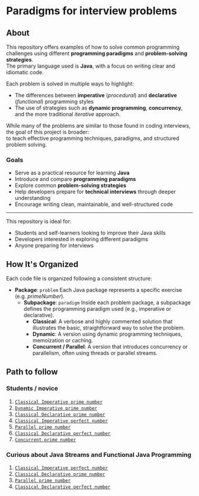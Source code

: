 # Paradigms for interview problems
## About
This repository offers examples of how to solve common programming challenges using different **programming paradigms** and **problem-solving strategies**.  
The primary language used is **Java**, with a focus on writing clear and idiomatic code.

Each problem is solved in multiple ways to highlight:

- The differences between **imperative** (_procedural_) and **declarative** (_functional_) programming styles
- The use of strategies such as **dynamic programming**, **concurrency**, and the more traditional _iterative_ approach.

While many of the problems are similar to those found in coding interviews, the goal of this project is broader:  
to teach effective programming techniques, paradigms, and structured problem solving.

### Goals

- Serve as a practical resource for learning **Java**
- Introduce and compare **programming paradigms**
- Explore common **problem-solving strategies**
- Help developers prepare for **technical interviews** through deeper understanding
- Encourage writing clean, maintainable, and well-structured code

---

This repository is ideal for:

- Students and self-learners looking to improve their Java skills
- Developers interested in exploring different paradigms
- Anyone preparing for interviews

## How It's Organized
Each code file is organized following a consistent structure:
-  **Package**: `problem` Each Java package represents a specific exercise (e.g. _primeNumber_).
   - **Subpackage**:  `paradigm` Inside each problem package, a subpackage defines the programming paradigm used (e.g., imperative or declarative).
        - **Classical**: A verbose and highly commented solution that illustrates the basic, straightforward way to solve the problem.
        - **Dynamic**: A version using dynamic programming techniques, memoization or caching.
        - **Concurrent / Parallel**: A version that introduces concurrency or parallelism, often using threads or parallel streams.

## Path to follow
### Students / novice
1. [`Classical Imperative prime number`](./src/main/java/primenumber/imperative/Classical.java)
2. [`Dynamic Imperative prime number`](./src/main/java/primenumber/imperative/Dynamic.java)
3. [`Classical Declarative prime number`](./src/main/java/primenumber/declarative/Classical.java)
4. [`Classical Imperative perfect number`](./src/main/java/perfectnumber/imperative/Classical.java)
5. [`Parallel prime number`](./src/main/java/primenumber/declarative/Parallel.java)
6. [`Classical Declarative perfect number`](./src/main/java/perfectnumber/declarative/Classical.java)
7. [`Concurrent prime number`](./src/main/java/primenumber/imperative/Concurrent.java)

### Curious about Java Streams and Functional Java Programming 
1. [`Classical Imperative perfect number`](./src/main/java/perfectnumber/imperative/Classical.java)
2. [`Classical Declarative prime number`](./src/main/java/primenumber/declarative/Classical.java)
3. [`Parallel prime number`](./src/main/java/primenumber/declarative/Parallel.java)
4. [`Classical Declarative perfect number`](./src/main/java/perfectnumber/declarative/Classical.java)
   



